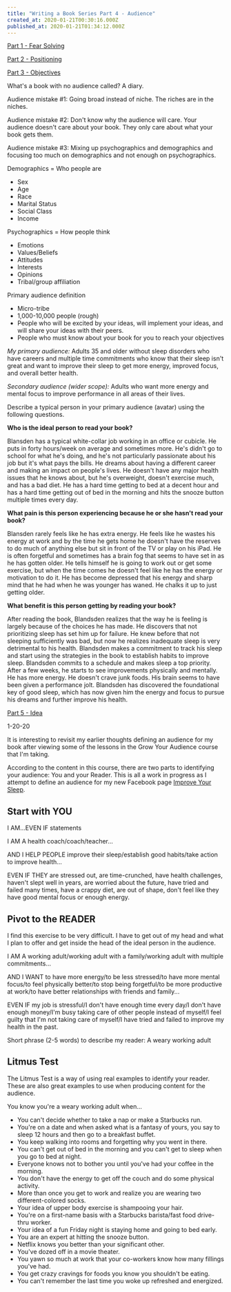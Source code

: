 ```yaml
---
title: "Writing a Book Series Part 4 - Audience"
created_at: 2020-01-21T00:30:16.000Z
published_at: 2020-01-21T01:34:12.000Z
---
```

[Part 1 - Fear Solving](https://200wordsaday.com/words/writing-a-book-series-part-1-fear-solving-250585d54a5c030449)

[Part 2 - Positioning](https://200wordsaday.com/words/writing-a-book-series-part-2-positioning-252075d572d4072995)

[Part 3 - Objectives](https://200wordsaday.com/words/writing-a-book-series-part-3-objectives-252435d5815c1ec746)

What's a book with no audience called? A diary.

Audience mistake #1: Going broad instead of niche. The riches are in the niches. 

Audience mistake #2: Don't know why the audience will care. Your audience doesn't care about your book. They only care about what your book gets them.

Audience mistake #3: Mixing up psychographics and demographics and focusing too much on demographics and not enough on psychographics.

Demographics = Who people are

*   Sex
*   Age
*   Race
*   Marital Status
*   Social Class
*   Income

Psychographics = How people think

*   Emotions
*   Values/Beliefs
*   Attitudes
*   Interests
*   Opinions
*   Tribal/group affiliation

Primary audience definition

*   Micro-tribe
*   1,000-10,000 people (rough)
*   People who will be excited by your ideas, will implement your ideas, and will share your ideas with their peers.
*   People who must know about your book for you to reach your objectives

_My primary audience:_ Adults 35 and older without sleep disorders who have careers and multiple time commitments who know that their sleep isn't great and want to improve their sleep to get more energy, improved focus, and overall better health.

_Secondary audience (wider scope):_ Adults who want more energy and mental focus to improve performance in all areas of their lives.

Describe a typical person in your primary audience (avatar) using the following questions.

**Who is the ideal person to read your book?**

Blansden has a typical white-collar job working in an office or cubicle. He puts in forty hours/week on average and sometimes more. He's didn't go to school for what he's doing, and he's not particularly passionate about his job but it's what pays the bills. He dreams about having a different career and making an impact on people's lives. He doesn't have any major health issues that he knows about, but he's overweight, doesn't exercise much, and has a bad diet. He has a hard time getting to bed at a decent hour and has a hard time getting out of bed in the morning and hits the snooze button multiple times every day.

**What pain is this person experiencing because he or she hasn't read your book?**

Blansden rarely feels like he has extra energy. He feels like he wastes his energy at work and by the time he gets home he doesn't have the reserves to do much of anything else but sit in front of the TV or play on his iPad. He is often forgetful and sometimes has a brain fog that seems to have set in as he has gotten older. He tells himself he is going to work out or get some exercise, but when the time comes he doesn't feel like he has the energy or motivation to do it. He has become depressed that his energy and sharp mind that he had when he was younger has waned. He chalks it up to just getting older.

**What benefit is this person getting by reading your book?**

After reading the book, Blandsden realizes that the way he is feeling is largely because of the choices he has made. He discovers that not prioritizing sleep has set him up for failure. He knew before that not sleeping sufficiently was bad, but now he realizes inadequate sleep is very detrimental to his health. Blandsden makes a commitment to track his sleep and start using the strategies in the book to establish habits to improve sleep. Blandsden commits to a schedule and makes sleep a top priority. After a few weeks, he starts to see improvements physically and mentally. He has more energy. He doesn't crave junk foods. His brain seems to have been given a performance jolt. Blandsden has discovered the foundational key of good sleep, which has now given him the energy and focus to pursue his dreams and further improve his health.

[Part 5 - Idea](https://200wordsaday.com/words/writing-a-book-series-part-5-idea-253075d595ac8784fa)

1-20-20

It is interesting to revisit my earlier thoughts defining an audience for my book after viewing some of the lessons in the Grow Your Audience course that I'm taking.

According to the content in this course, there are two parts to identifying your audience: You and your Reader. This is all a work in progress as I attempt to define an audience for my new Facebook page [Improve Your Sleep](https://www.facebook.com/Getyourzzzs/?view_public_for=112095793657211).

Start with YOU
--------------

I AM...EVEN IF statements

I AM A health coach/coach/teacher...

AND I HELP PEOPLE improve their sleep/establish good habits/take action to improve health...

EVEN IF THEY are stressed out, are time-crunched, have health challenges, haven't slept well in years, are worried about the future, have tried and failed many times, have a crappy diet, are out of shape, don't feel like they have good mental focus or enough energy.

Pivot to the READER
-------------------

I find this exercise to be very difficult. I have to get out of my head and what I plan to offer and get inside the head of the ideal person in the audience. 

I AM A working adult/working adult with a family/working adult with multiple commitments...

AND I WANT to have more energy/to be less stressed/to have more mental focus/to feel physically better/to stop being forgetful/to be more productive at work/to have better relationships with friends and family...

EVEN IF my job is stressful/I don't have enough time every day/I don't have enough money/I'm busy taking care of other people instead of myself/I feel guilty that I'm not taking care of myself/I have tried and failed to improve my health in the past.

Short phrase (2-5 words) to describe my reader: A weary working adult

Litmus Test
-----------

The Litmus Test is a way of using real examples to identify your reader. These are also great examples to use when producing content for the audience.

You know you're a weary working adult when...

*   You can't decide whether to take a nap or make a Starbucks run.
*   You're on a date and when asked what is a fantasy of yours, you say to sleep 12 hours and then go to a breakfast buffet.
*   You keep walking into rooms and forgetting why you went in there.
*   You can't get out of bed in the morning and you can't get to sleep when you go to bed at night.
*   Everyone knows not to bother you until you've had your coffee in the morning.
*   You don't have the energy to get off the couch and do some physical activity.
*   More than once you get to work and realize you are wearing two different-colored socks.
*   Your idea of upper body exercise is shampooing your hair.
*   You're on a first-name basis with a Starbucks barista/fast food drive-thru worker.
*   Your idea of a fun Friday night is staying home and going to bed early.
*   You are an expert at hitting the snooze button.
*   Netflix knows you better than your significant other.
*   You've dozed off in a movie theater.
*   You yawn so much at work that your co-workers know how many fillings you've had.
*   You get crazy cravings for foods you know you shouldn't be eating.
*   You can't remember the last time you woke up refreshed and energized.
